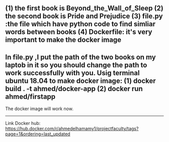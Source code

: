 (1) the first book is Beyond_the_Wall_of_Sleep
(2) the second book is Pride and Prejudice
(3) file.py :the file which have python code to find simliar words between books
(4) Dockerfile: it's very important to make the docker image
------------------------------------------------------------------------------
In file.py ,I put the path of the two books on my laptob in it so you should change the path to work successfully with you.
Usig terminal ubuntu 18.04 to make docker image:
(1) docker build . -t  ahmed/docker-app
(2) docker run ahmed/firstapp
-------------------------------------------------------------------------------
The docker image will work now.
___________________________________________________________________________
Link Docker hub: https://hub.docker.com/r/ahmedelhamamy1/projectfaculty/tags?page=1&ordering=last_updated 
